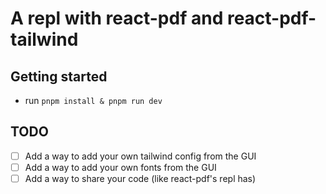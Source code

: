 # A repl with react-pdf and react-pdf-tailwind

## Getting started

- run `pnpm install & pnpm run dev`

## TODO

- [ ] Add a way to add your own tailwind config from the GUI
- [ ] Add a way to add your own fonts from the GUI
- [ ] Add a way to share your code (like react-pdf's repl has)
